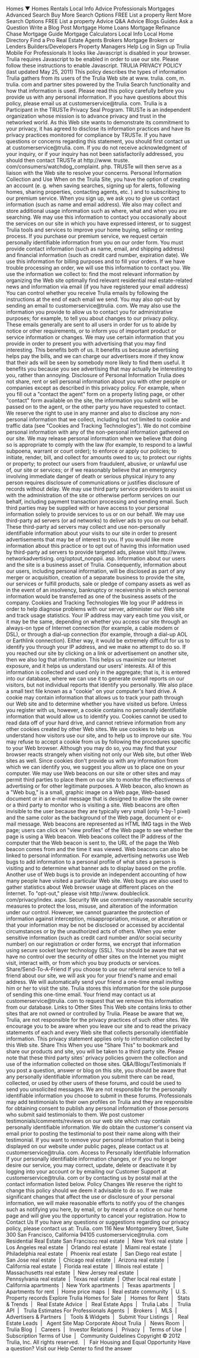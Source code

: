 Homes ▼ Homes Rentals Local Info Advice Professionals Mortgages Advanced Search Buy More Search Options FREE List a property Rent More Search Options FREE List a property Advice Q&A Advice Blogs Guides Ask a Question Write a Blog Post Mortgage Home Loans Mortgage Refinance Chase Mortgage Guide Mortgage Calculators Local Info Local Home Directory Find a Pro Real Estate Agents Brokers Mortgage Brokers or Lenders Builders/Developers Property Managers Help Log in Sign up Trulia Mobile For Professionals It looks like Javascript is disabled in your browser. Trulia requires Javascript to be enabled in order to use our site. Please follow these instructions to enable Javascript. TRULIA PRIVACY POLICY (last updated May 25, 2011) This policy describes the types of information Trulia gathers from its users of the Trulia Web site at www. trulia. com, m. trulia. com and partner sites powered by the Trulia Search functionality and how that information is used. Please read this policy carefully before you provide us with any personal information. If you have questions about this policy, please email us at customerservice@trulia. com. Trulia is a Participant in the TRUSTe Privacy Seal Program. TRUSTe is an independent organization whose mission is to advance privacy and trust in the networked world. As this Web site wants to demonstrate its commitment to your privacy, it has agreed to disclose its information practices and have its privacy practices monitored for compliance by TRUSTe. If you have questions or concerns regarding this statement, you should first contact us at customerservice@trulia. com. If you do not receive acknowledgment of your inquiry, or if your inquiry has not been satisfactorily addressed, you should then contact TRUSTe at http://www. truste. com/consumers/watchdog\_complaint. php. TRUSTe will then serve as a liaison with the Web site to resolve your concerns. Personal Information Collection and Use When on the Trulia Site, you have the option of creating an account (e. g. when saving searches, signing up for alerts, following homes, sharing properties, contacting agents, etc. ) and to subscribing to our premium service. When you sign up, we ask you to give us contact information (such as name and email address). We also may collect and store additional usage information such as where, what and when you are searching. We may use this information to contact you occasionally about the services on our site in which you have expressed interest, or to suggest Trulia tools and services to improve your home buying, selling or renting process. If you purchase our premium service, we request certain personally identifiable information from you on our order form. You must provide contact information (such as name, email, and shipping address) and financial information (such as credit card number, expiration date). We use this information for billing purposes and to fill your orders. If we have trouble processing an order, we will use this information to contact you. We use the information we collect to: find the most relevant information by organizing the Web site optimally find relevant residential real estate-related news and information via email (if you have registered your email address) You can control whether you receive Trulia emails by following the instructions at the end of each email we send. You may also opt-out by sending an email to customerservice@trulia. com. We may also use the information you provide to allow us to contact you for administrative purposes; for example, to tell you about changes to our privacy policy. These emails generally are sent to all users in order for us to abide by notice or other requirements, or to inform you of important product or service information or changes. We may use certain information that you provide in order to present you with advertising that you may find interesting. This benefits both of us. It benefits us because advertising helps pay the bills, and we can charge our advertisers more if they know that their ads will be seen by somebody more likely to find them useful. It benefits you because you see advertising that may actually be interesting to you, rather than annoying. Disclosure of Personal Information Trulia does not share, rent or sell personal information about you with other people or companies except as described in this privacy policy. For example, when you fill out a "contact the agent" form on a property listing page, or other "contact" form available on the site, the information you submit will be passed on to the agent, or the other party you have requested to contact. We reserve the right to use in any manner and also to disclose any non-personal information that we collect, including but not limited to cookie and traffic data (see "Cookies and Tracking Technologies"). We do not combine personal information with any of the non-personal information gathered on our site. We may release personal information when we believe that doing so is appropriate to comply with the law (for example, to respond to a lawful subpoena, warrant or court order); to enforce or apply our policies; to initiate, render, bill, and collect for amounts owed to us; to protect our rights or property; to protect our users from fraudulent, abusive, or unlawful use of, our site or services; or if we reasonably believe that an emergency involving immediate danger of death or serious physical injury to any person requires disclosure of communications or justifies disclosure of records without delay. We may use third party service providers to assist us with the administration of the site or otherwise perform services on our behalf, including payment transaction processing and sending email. Such third parties may be supplied with or have access to your personal information solely to provide services to us or on our behalf. We may use third-party ad servers (or ad networks) to deliver ads to you on our behalf. These third-party ad servers may collect and use non-personally identifiable information about your visits to our site in order to present advertisements that may be of interest to you. If you would like more information about this practice or to opt out of having this information used by third-party ad servers to provide targeted ads, please visit http://www. networkadvertising. org/optout\_nonppii. asp. Information about our users and the site is a business asset of Trulia. Consequently, information about our users, including personal information, will be disclosed as part of any merger or acquisition, creation of a separate business to provide the site, our services or fulfill products, sale or pledge of company assets as well as in the event of an insolvency, bankruptcy or receivership in which personal information would be transferred as one of the business assets of the company. Cookies and Tracking Technologies We log your IP address in order to help diagnose problems with our server, administer our Web site and track usage statistics. Your IP address may vary each time you visit, or it may be the same, depending on whether you access our site through an always-on type of Internet connection (for example, a cable modem or DSL), or through a dial-up connection (for example, through a dial-up AOL or Earthlink connection). Either way, it would be extremely difficult for us to identify you through your IP address, and we make no attempt to do so. If you reached our site by clicking on a link or advertisement on another site, then we also log that information. This helps us maximize our Internet exposure, and it helps us understand our users' interests. All of this information is collected and used only in the aggregate; that is, it is entered into our database, where we can use it to generate overall reports on our visitors, but not individual reports that identify you personally. We also place a small text file known as a "cookie" on your computer's hard drive. A cookie may contain information that allows us to track your path through our Web site and to determine whether you have visited us before. Unless you register with us, however, a cookie contains no personally identifiable information that would allow us to identify you. Cookies cannot be used to read data off of your hard drive, and cannot retrieve information from any other cookies created by other Web sites. We use cookies to help us understand how visitors use our site, and to help us to improve our site. You may refuse to accept a cookie from us by following the procedures specific to your Web browser. Although you may do so, you may find that your browser reacts strangely when visiting not only our Web site, but other Web sites as well. Since cookies don't provide us with any information from which we can identify you, we suggest you allow us to place one on your computer. We may use Web beacons on our site or other sites and may permit third parties to place them on our site to monitor the effectiveness of advertising or for other legitimate purposes. A Web beacon, also known as a "Web bug," is a small, graphic image on a Web page, Web-based document or in an e-mail message that is designed to allow the site owner or a third party to monitor who is visiting a site. Web beacons are often invisible to the user because they are typically very small (only 1-by-1 pixel) and the same color as the background of the Web page, document or e-mail message. Web beacons are represented as HTML IMG tags in the Web page; users can click on "view profiles" of the Web page to see whether the page is using a Web beacon. Web beacons collect the IP address of the computer that the Web beacon is sent to, the URL of the page the Web beacon comes from and the time it was viewed. Web beacons can also be linked to personal information. For example, advertising networks use Web bugs to add information to a personal profile of what sites a person is visiting and to determine what banner ads to display based on the profile. Another use of Web bugs is to provide an independent accounting of how many people have visited a particular Web site. Web bugs are also used to gather statistics about Web browser usage at different places on the Internet. To "opt-out," please visit http://www. doubleclick. com/privacy/index. aspx. Security We use commercially reasonable security measures to protect the loss, misuse, and alteration of the information under our control. However, we cannot guarantee the protection of information against interception, misappropriation, misuse, or alteration or that your information may be not be disclosed or accessed by accidental circumstances or by the unauthorized acts of others. When you enter sensitive information (such as credit card number and/or social security number) on our registration or order forms, we encrypt that information using secure socket layer technology (SSL). You should be aware that we have no control over the security of other sites on the Internet you might visit, interact with, or from which you buy products or services. Share/Send-To-A-Friend If you choose to use our referral service to tell a friend about our site, we will ask you for your friend's name and email address. We will automatically send your friend a one-time email inviting him or her to visit the site. Trulia stores this information for the sole purpose of sending this one-time email. Your friend may contact us at customerservice@trulia. com to request that we remove this information from our database. Links to Other Sites This Web site contains links to other sites that are not owned or controlled by Trulia. Please be aware that we, Trulia, are not responsible for the privacy practices of such other sites. We encourage you to be aware when you leave our site and to read the privacy statements of each and every Web site that collects personally identifiable information. This privacy statement applies only to information collected by this Web site. Share This When you use "Share This" to bookmark and share our products and site, you will be taken to a third party site. Please note that these third party sites' privacy policies govern the collection and use of the information collected on those sites. Q&A/Blogs/Testimonials If you post a question, answer or blog on this site, you should be aware that any personally identifiable information you submit there can be read, collected, or used by other users of these forums, and could be used to send you unsolicited messages. We are not responsible for the personally identifiable information you choose to submit in these forums. Professionals may add testimonials to their own profiles on Trulia and they are responsible for obtaining consent to publish any personal information of those persons who submit said testimonials to them. We post customer testimonials/comments/reviews on our web site which may contain personally identifiable information. We do obtain the customer's consent via email prior to posting the testimonial to post their name along with their testimonial. If you want to remove your personal information that is being displayed on our website under public pages, please contact us at customerservice@trulia. com. Access to Personally Identifiable Information If your personally identifiable information changes, or if you no longer desire our service, you may correct, update, delete or deactivate it by logging into your account or by emailing our Customer Support at customerservice@trulia. com or by contacting us by postal mail at the contact information listed below. Policy Changes We reserve the right to change this policy should we deem it advisable to do so. If we make significant changes that affect the use or disclosure of your personal information, we will make reasonable efforts to notify you of the changes such as notifying you here, by email, or by means of a notice on our home page and will give you the opportunity to cancel your registration. How to Contact Us If you have any questions or suggestions regarding our privacy policy, please contact us at: Trulia. com 116 New Montgomery Street, Suite 300 San Francisco, California 94105 customerservice@trulia. com Residential Real Estate San Francisco real estate  |  New York real estate  |  Los Angeles real estate  |  Orlando real estate  |  Miami real estate  |  Philadelphia real estate  |  Phoenix real estate  |  San Diego real estate  |  San Jose real estate  |  Chicago real estate  |  Arizona real estate  |  California real estate  |  Florida real estate  |  Illinois real estate  |  Massachusetts real estate  |  New Jersey real estate  |  Pennsylvania real estate  |  Texas real estate  |  Other local real estate  |  California apartments  |  New York apartments  |  Texas apartments  |  Apartments for rent  |  Home price maps  |  Real estate community  |  U. S. Property records Explore Trulia Homes for Sale  |   Homes for Rent  |   Stats & Trends  |   Real Estate Advice  |   Real Estate Apps  |   Trulia Labs  |   Trulia API  |   Trulia Estimates For Professionals Agents  |   Brokers  |   MLS  |   Advertisers & Partners  |   Tools & Widgets  |   Submit Your Listings  |   Real Estate Leads  |   Agent Site Map Corporate About Trulia  |   News Room  |   Trulia Blog  |   Careers  |   Investor Relations  |   Privacy  |   Terms of Use  |   Subscription Terms of Use  |   Community Guidelines Copyright © 2012 Trulia, Inc. All rights reserved.   |   Fair Housing and Equal Opportunity Have a question? Visit our Help Center to find the answer